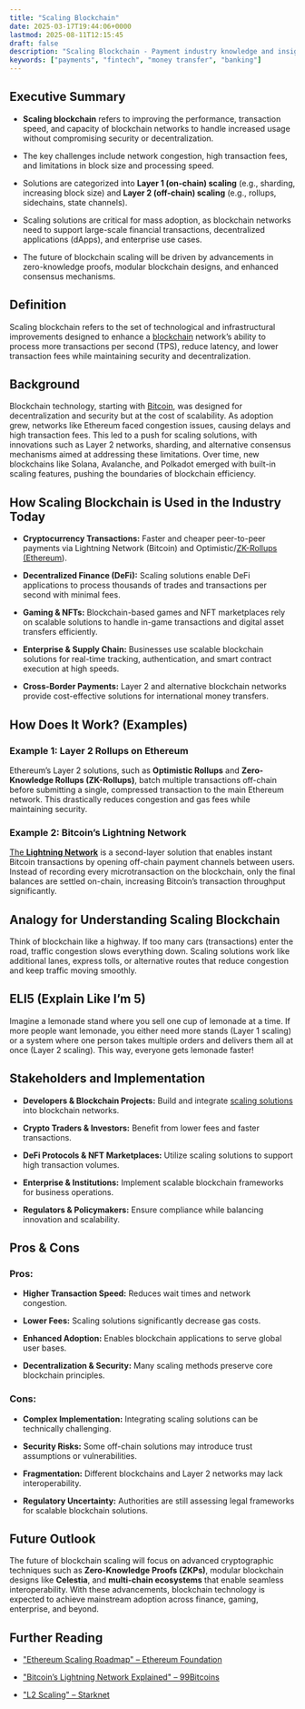 ```yaml
---
title: "Scaling Blockchain"
date: 2025-03-17T19:44:06+0000
lastmod: 2025-08-11T12:15:45
draft: false
description: "Scaling Blockchain - Payment industry knowledge and insights"
keywords: ["payments", "fintech", "money transfer", "banking"]
---
```


## Executive Summary

- **Scaling blockchain** refers to improving the performance, transaction speed, and capacity of blockchain networks to handle increased usage without compromising security or decentralization.

- The key challenges include network congestion, high transaction fees, and limitations in block size and processing speed.

- Solutions are categorized into **Layer 1 (on-chain) scaling** (e.g., sharding, increasing block size) and **Layer 2 (off-chain) scaling** (e.g., rollups, sidechains, state channels).

- Scaling solutions are critical for mass adoption, as blockchain networks need to support large-scale financial transactions, decentralized applications (dApps), and enterprise use cases.

- The future of blockchain scaling will be driven by advancements in zero-knowledge proofs, modular blockchain designs, and enhanced consensus mechanisms.

## Definition

Scaling blockchain refers to the set of technological and infrastructural improvements designed to enhance a [blockchain](https://faisalkhanllc.xyz/resources/payments-wiki/b/blockchain/) network’s ability to process more transactions per second (TPS), reduce latency, and lower transaction fees while maintaining security and decentralization.

## Background

Blockchain technology, starting with [Bitcoin](https://faisalkhanllc.xyz/resources/payments-wiki/b/bitcoin/), was designed for decentralization and security but at the cost of scalability. As adoption grew, networks like Ethereum faced congestion issues, causing delays and high transaction fees. This led to a push for scaling solutions, with innovations such as Layer 2 networks, sharding, and alternative consensus mechanisms aimed at addressing these limitations. Over time, new blockchains like Solana, Avalanche, and Polkadot emerged with built-in scaling features, pushing the boundaries of blockchain efficiency.

## How Scaling Blockchain is Used in the Industry Today

- **Cryptocurrency Transactions:** Faster and cheaper peer-to-peer payments via Lightning Network (Bitcoin) and Optimistic/[ZK-Rollups (Ethereum](https://faisalkhanllc.xyz/resources/payments-wiki/z/zk-rollups-zero-knowledge-rollups/)).

- **Decentralized Finance (DeFi):** Scaling solutions enable DeFi applications to process thousands of trades and transactions per second with minimal fees.

- **Gaming & NFTs:** Blockchain-based games and NFT marketplaces rely on scalable solutions to handle in-game transactions and digital asset transfers efficiently.

- **Enterprise & Supply Chain:** Businesses use scalable blockchain solutions for real-time tracking, authentication, and smart contract execution at high speeds.

- **Cross-Border Payments:** Layer 2 and alternative blockchain networks provide cost-effective solutions for international money transfers.

## How Does It Work? (Examples)

### Example 1: Layer 2 Rollups on Ethereum

Ethereum’s Layer 2 solutions, such as **Optimistic Rollups** and **Zero-Knowledge Rollups (ZK-Rollups)**, batch multiple transactions off-chain before submitting a single, compressed transaction to the main Ethereum network. This drastically reduces congestion and gas fees while maintaining security.

### Example 2: Bitcoin’s Lightning Network

[The **Lightning Network**](https://faisalkhanllc.xyz/resources/payments-wiki/l/lightning-network/) is a second-layer solution that enables instant Bitcoin transactions by opening off-chain payment channels between users. Instead of recording every microtransaction on the blockchain, only the final balances are settled on-chain, increasing Bitcoin’s transaction throughput significantly.

## Analogy for Understanding Scaling Blockchain

Think of blockchain like a highway. If too many cars (transactions) enter the road, traffic congestion slows everything down. Scaling solutions work like additional lanes, express tolls, or alternative routes that reduce congestion and keep traffic moving smoothly.

## ELI5 (Explain Like I’m 5)

Imagine a lemonade stand where you sell one cup of lemonade at a time. If more people want lemonade, you either need more stands (Layer 1 scaling) or a system where one person takes multiple orders and delivers them all at once (Layer 2 scaling). This way, everyone gets lemonade faster!

## Stakeholders and Implementation

- **Developers & Blockchain Projects:** Build and integrate [scaling solutions](https://faisalkhanllc.xyz/resources/payments-wiki/s/scaling-solutions/) into blockchain networks.

- **Crypto Traders & Investors:** Benefit from lower fees and faster transactions.

- **DeFi Protocols & NFT Marketplaces:** Utilize scaling solutions to support high transaction volumes.

- **Enterprise & Institutions:** Implement scalable blockchain frameworks for business operations.

- **Regulators & Policymakers:** Ensure compliance while balancing innovation and scalability.

## Pros & Cons

### Pros:

- **Higher Transaction Speed:** Reduces wait times and network congestion.

- **Lower Fees:** Scaling solutions significantly decrease gas costs.

- **Enhanced Adoption:** Enables blockchain applications to serve global user bases.

- **Decentralization & Security:** Many scaling methods preserve core blockchain principles.

### Cons:

- **Complex Implementation:** Integrating scaling solutions can be technically challenging.

- **Security Risks:** Some off-chain solutions may introduce trust assumptions or vulnerabilities.

- **Fragmentation:** Different blockchains and Layer 2 networks may lack interoperability.

- **Regulatory Uncertainty:** Authorities are still assessing legal frameworks for scalable blockchain solutions.

## Future Outlook

The future of blockchain scaling will focus on advanced cryptographic techniques such as **Zero-Knowledge Proofs (ZKPs)**, modular blockchain designs like **Celestia**, and **multi-chain ecosystems** that enable seamless interoperability. With these advancements, blockchain technology is expected to achieve mainstream adoption across finance, gaming, enterprise, and beyond.

## Further Reading

- ["Ethereum Scaling Roadmap" – Ethereum Foundation](https://ethereum.org/en/developers/docs/scaling/)

- ["Bitcoin’s Lightning Network Explained" – 99Bitcoins](https://99bitcoins.com/bitcoin/lightning-network/#:~:text=2.-,What%20is%20the%20Lightning%20Network,considered%20a%20layer%20two%20solution.)

- ["L2 Scaling" – Starknet](https://www.starknet.io/blog/layer-2-scaling-solutions/#:~:text=L2%20scaling%20solutions%20make%20blockchain,of%20transactions%20processed%20per%20second.)
